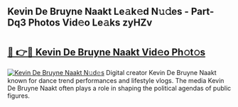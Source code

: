 ## Kevin De Bruyne Naakt Le𝚊k𝚎d N𝚞𝚍es - Part-Dq3 Photos Vid𝚎o Le𝚊ks zyHZv

# <h2><a href="http://fb9zk9.evod.top/?m=Kevin+De+Bruyne+Naakt">🔗 👉🔴 Kevin De Bruyne Naakt Vid𝚎o Ph𝚘t𝚘s</a></h2>

[![Kevin De Bruyne Naakt N𝚞d𝚎s](https://i.imgur.com/8V9OHl7.gif)](http://fb9zk9.evod.top/?m=Kevin+De+Bruyne+Naakt)
Digital creator Kevin De Bruyne Naakt known for dance trend performances and lifestyle vlogs. The media Kevin De Bruyne Naakt often plays a role in shaping the political agendas of public figures. 
